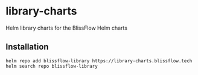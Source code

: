 # library-charts
Helm library charts for the BlissFlow Helm charts

## Installation

```console
helm repo add blissflow-library https://library-charts.blissflow.tech
helm search repo blissflow-library
```
